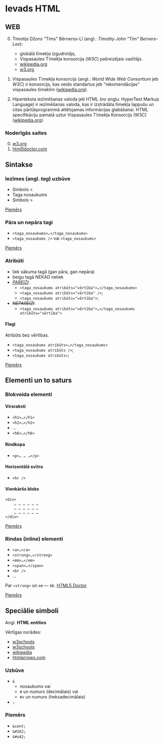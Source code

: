 # Ievads HTML

## WEB

0. Timotijs Džons "Tims" Bērnerss-Lī (angl.: *Timothy John "Tim" Berners-Lee*):
	- globālā tīmekļa izgudrotājs,
	- Vispasaules Tīmekļa konsorcija (*W3C*) pašreizējais vadītājs.
	- [wikipedia.org][1]
	- [w3.org][4]

0. Vispasaules Tīmekļa konsorcijs (angl.: *World Wide Web Consortium* jeb *W3C*) ir konsorcijs, kas veido standartus jeb "rekomendācijas" vispasaules tīmeklim ([wikipedia.org][2]).

0. Hiperteksta iezīmēšanas valoda jeb HTML (no angļu: HyperText Markup Language) ir iezīmēšanas valoda, kas ir izstrādāta tīmekļa lappušu un citas pārlūkprogrammā attēlojamas informācijas glabāšanai.
HTML specifikāciju pamatā uztur Vispasaules Tīmekļa Konsorcijs (W3C) ([wikipedia.org][3]).

### Noderīgās saites

0. [w3.org][4]
1. [html5doctor.com][5]

## Sintakse

### Iezīmes (angl. *tag*) uzbūve

- Simbols &lt;
- Taga nosaukums
- Simbols &gt;

[Piemērs][6]

### Pāra un nepāra tagi
- `<taga_nosaukums>…</taga_nosaukums>`
- `<taga_nosaukums />` vai `<taga_nosaukums>`

[Piemērs][7]

### Atribūti

- liek sākuma tagā (gan pāra, gan nepāra)
- beigu tagā NEKAD neliek
- <ins>*PAREIZI*</ins>:
	- `<taga_nosaukums atribūts="vērtība">…</taga_nosaukums>`
	- `<taga_nosaukums atribūts="vērtība" />`;
	- `<taga_nosaukums atribūts="vērtība">`;
- <del>*NEPAREIZI*</del>:
	- `<taga_nosaukums atribūts="vērtība">…</taga_nosaukums atribūts="vērtība">`

#### Flagi

Atribūts bez vērtības.

- `<taga_nosaukums atribūts>…</taga_nosaukums>`
- `<taga_nosaukums atribūts />`;
- `<taga_nosaukums atribūts>`;

[Piemērs][8]

## Elementi un to saturs

### Blokveida elementi

#### Virsraksti

- `<h1>…</h1>`
- `<h2>…</h2>`
- &hellip;
- `<h6>…</h6>`

#### Rindkopa

- `<p>… … …</p>`

#### Horizontālā svītra

- `<hr />`

#### Vienkāršs bloks

	<div>
		… … … … … …
		… … … … … …
		… … … … … …
	</div>

[Piemērs][9]
	
### Rindas (__inline__) elementi

- `<a>…</a>`
- `<strong>…</strong>`
- `<em>…</em>`
- `<span>…</span>`
- `<br />`
- &hellip;

Par `<strong>` un `em` &mdash; sk. [HTML5 Doctor][11]

[Piemērs][10]

## Speciālie simboli

Angl. __HTML entities__

Vērtīgas norādes:

- [w3schools][12]
- [w3schools][15]
- [wikipedia][13]
- [htmlarrows.com][14]

### Uzbūve

- `&`
	- nosaukums vai
	- `#` un numurs (decimālais) vai
	- `#x` un numurs (heksadecimālais)
- `;`

### Piemērs

- `&cent;`
- `&#162;`
- `&#xA2;`

[1]: https://lv.wikipedia.org/wiki/Tims_B%C4%93rnerss-L%C4%AB
[2]: https://lv.wikipedia.org/wiki/Vispasaules_T%C4%ABmek%C4%BCa_konsorcijs
[3]: https://lv.wikipedia.org/wiki/HTML
[4]: http://www.w3.org/Consortium/ "World Wide Web Consortium (W3C)"
[5]: http://html5doctor.com/ "HTML5 Doctor, helping you implement HTML5 today"
[6]: ./index.lv.html "Dokuments"
[7]: ./tag_containers.lv.html "Pāra un nepāra tagi"
[8]: ./attributes.lv.html "Atribūti"
[9]: ./blocks.lv.html "Blokveida elementi"
[10]: ./inline.lv.html "Inline elementi"
[11]: http://html5doctor.com/i-b-em-strong-element/ "The i, b, em, &amp; strong elements | HTML5 Doctor"
[12]: http://www.w3schools.com/html/html_entities.asp
[13]: http://en.wikipedia.org/wiki/List_of_XML_and_HTML_character_entity_references
[14]: http://htmlarrows.com/
[15]: http://www.w3schools.com/html/html_symbols.asp
